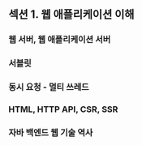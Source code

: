 ## 섹션 1. 웹 애플리케이션 이해

### 웹 서버, 웹 애플리케이션 서버

### 서블릿

### 동시 요청 - 멀티 쓰레드

### HTML, HTTP API, CSR, SSR

### 자바 백엔드 웹 기술 역사
